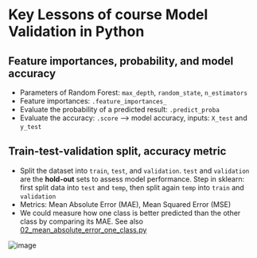 # Key Lessons of course Model Validation in Python

## Feature importances, probability, and model accuracy

* Parameters of Random Forest: `max_depth`, `random_state`, `n_estimators`
* Feature importances: `.feature_importances_`
* Evaluate the probability of a predicted result: `.predict_proba`
* Evaluate the accuracy: `.score` --> model accuracy, inputs: `X_test` and `y_test`

## Train-test-validation split, accuracy metric

* Split the dataset into `train`, `test`, and `validation`. `test` and `validation` are the **hold-out** sets to assess model performance. Step in sklearn: first split data into `test` and `temp`, then split again `temp` into `train` and `validation`
* Metrics: Mean Absolute Error (MAE), Mean Squared Error (MSE)
* We could measure how one class is better predicted than the other class by comparing its MAE. See also [02_mean_absolute_error_one_class.py]()

![image](https://user-images.githubusercontent.com/51282928/82670108-bd046300-9c66-11ea-8da3-b63a14459759.png)
